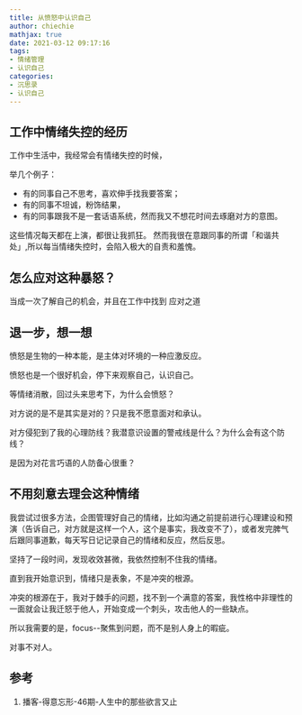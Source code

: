 ```yaml
---
title: 从愤怒中认识自己
author: chiechie
mathjax: true
date: 2021-03-12 09:17:16
tags:
- 情绪管理
- 认识自己
categories: 
- 沉思录
- 认识自己
---
```




## 工作中情绪失控的经历

工作中生活中，我经常会有情绪失控的时候，

举几个例子：

- 有的同事自己不思考，喜欢伸手找我要答案；
- 有的同事不坦诚，粉饰结果，
- 有的同事跟我不是一套话语系统，然而我又不想花时间去琢磨对方的意图。

这些情况每天都在上演，都很让我抓狂。 然而我很在意跟同事的所谓「和谐共处」,所以每当情绪失控时，会陷入极大的自责和羞愧。


## 怎么应对这种暴怒？

当成一次了解自己的机会，并且在工作中找到 应对之道

## 退一步，想一想

愤怒是生物的一种本能，是主体对环境的一种应激反应。

愤怒也是一个很好机会，停下来观察自己，认识自己。

等情绪消散，回过头来思考下，为什么会愤怒？

对方说的是不是其实是对的？只是我不愿意面对和承认。

对方侵犯到了我的心理防线？我潜意识设置的警戒线是什么？为什么会有这个防线？

是因为对花言巧语的人防备心很重？


## 不用刻意去理会这种情绪

我尝试过很多方法，企图管理好自己的情绪，比如沟通之前提前进行心理建设和预演（告诉自己，对方就是这样一个人，这个是事实，我改变不了），或者发完脾气后跟同事道歉，每天写日记记录自己的情绪和反应，然后反思。

坚持了一段时间，发现收效甚微，我依然控制不住我的情绪。

直到我开始意识到，情绪只是表象，不是冲突的根源。

冲突的根源在于，我对于棘手的问题，找不到一个满意的答案，我性格中非理性的一面就会让我迁怒于他人，开始变成一个刺头，攻击他人的一些缺点。

所以我需要的是，focus--聚焦到问题，而不是别人身上的暇疵。

对事不对人。


## 参考

1. 播客-得意忘形-46期-人生中的那些欲言又止
